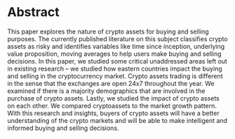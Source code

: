 # Abstract

This paper explores the nature of crypto assets for buying and selling purposes. The currently published literature on this subject classifies crypto assets as risky and identifies variables like time since inception, underlying value proposition, moving averages to help users make buying and selling decisions. In this paper, we studied some critical unaddressed areas left out in existing research – we studied how eastern countries impact the buying and selling in the cryptocurrency market. Crypto assets trading is different in the sense that the exchanges are open 24x7 throughout the year. We examined if there is a majority demographics that are involved in the purchase of crypto assets. Lastly, we studied the impact of crypto assets on each other. We compared cryptoassets to the market growth pattern. With this research and insights, buyers of crypto assets will have a better understanding of the crypto markets and will be able to make intelligent and informed buying and selling decisions.

